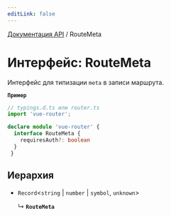 ```yaml
---
editLink: false
---
```


[Документация API](../index.md) / RouteMeta

# Интерфейс: RouteMeta

Интерфейс для типизации `meta` в записи маршрута.

**`Пример`**

```ts
// typings.d.ts или router.ts
import 'vue-router';

declare module 'vue-router' {
  interface RouteMeta {
    requiresAuth?: boolean
  }
 }
```

## Иерархия

- `Record`\<`string` \| `number` \| `symbol`, `unknown`\>

  ↳ **`RouteMeta`**
